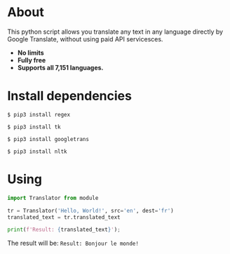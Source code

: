 # About
<p>This python script allows you translate any text in any language directly by Google Translate, without using paid API servicesces. <br>

+ <b>No limits</b>
+ <b>Fully free</b>
+ <b>Supports all 7,151 languages.</b>

</p>

# Install dependencies
```$
$ pip3 install regex
```
```
$ pip3 install tk
```
```
$ pip3 install googletrans
```
```
$ pip3 install nltk
```

# Using
```python
import Translator from module

tr = Translator('Hello, World!', src='en', dest='fr')
translated_text = tr.translated_text

print(f'Result: {translated_text}');

```
The result will be:
``` Result: Bonjour le monde! ```
